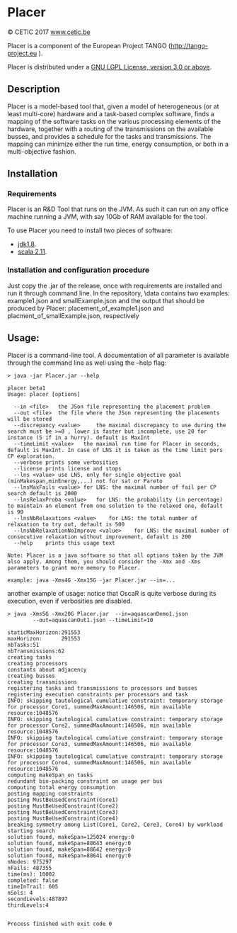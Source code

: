 # Placer

&copy; CETIC 2017 www.cetic.be

Placer is a component of the European Project TANGO (http://tango-project.eu ).

Placer is distributed under a [GNU LGPL License, version 3.0 or above](https://www.gnu.org/licenses/lgpl-3.0.en.html).

## Description

Placer is a model-based tool that, given a model of heterogeneous (or at least multi-core) hardware and a task-based complex software, finds a mapping of the software tasks on the various processing elements of the hardware, together with a routing of the transmissions on the available busses, and provides a schedule for the tasks and transmissions.
The mapping can minimize either the run time, energy consumption, or both in a multi-objective fashion.

## Installation

### Requirements

Placer is an R&D Tool that runs on the JVM. As such it can run on any office machine running a JVM, with say 10Gb of RAM available for the tool.

To use Placer you need to install two pieces of software:
* [jdk1.8](http://www.oracle.com/technetwork/java/javase/downloads/jdk8-downloads-2133151.html).
* [scala 2.11](https://www.scala-lang.org/download/2.11.8.html).

### Installation and configuration procedure

Just copy the .jar of the release, once with requirements are installed and run it through command line. 
In the repository, \data contains two examples: example1.json and smallExample.json and the output that should be produced by Placer: placement_of_example1.json and placment_of_smallExample.json, respectively

## Usage:

Placer is a command-line tool. A documentation of all parameter is available through the command line as well using the –help flag:

```
> java -jar Placer.jar --help

placer beta1
Usage: placer [options]

  --in <file>	the JSon file representing the placement problem
  --out <file>	the file where the JSon representing the placements will be stored
  --discrepancy <value> 	the maximal discrepancy to use during the search must be >=0 , lower is faster but incomplete, use 20 for instance (5 if in a hurry). default is MaxInt
  --timeLimit <value>	the maximal run time for Placer in seconds, default is MaxInt. In case of LNS it is taken as the time limit pers CP exploration.
  --verbose	prints some verbosities
  --license	prints license and stops
  --lns <value>	use LNS, only for single objective goal (minMakespan,minEnergy,...) not for sat or Pareto
  --lnsMaxFails <value>	for LNS: the maximal number of fail per CP search default is 2000
  --lnsRelaxProba <value>	for LNS: the probability (in percentage) to maintain an element from one solution to the relaxed one, default is 90
  --lnsNbRelaxations <value> 	for LNS: the total number of relaxation to try out, default is 500
  --lnsNbRelaxationNoImprove <value>	for LNS: the maximal number of consecutive relaxation without improvement, default is 200
  --help	prints this usage text

Note: Placer is a java software so that all options taken by the JVM also apply. Among them, you should consider the -Xmx and -Xms parameters to grant more memory to Placer.

example: java -Xms4G -Xmx15G -jar Placer.jar --in=...
```



another example of usage:
notice that OscaR is quite verbose during its execution, even if verbosities are disabled.

```
> java -Xms5G -Xmx20G Placer.jar  --in=aquascanDemo1.json
		--out=aquascanOut1.json --timeLimit=10

staticMaxHorizon:291553
maxHorizon:      291553
nbTasks:51
nbTransmissions:62
creating tasks
creating processors
constants about adjacency
creating busses
creating transmissions
registering tasks and transmissions to processors and busses
registering execution constraints per processors and task
INFO: skipping tautological cumulative constraint: temporary storage for processor Core1, summedMaxAmount:146506, min available resource:1048576
INFO: skipping tautological cumulative constraint: temporary storage for processor Core2, summedMaxAmount:146506, min available resource:1048576
INFO: skipping tautological cumulative constraint: temporary storage for processor Core3, summedMaxAmount:146506, min available resource:1048576
INFO: skipping tautological cumulative constraint: temporary storage for processor Core4, summedMaxAmount:146506, min available resource:1048576
computing makeSpan on tasks
redundant bin-packing constraint on usage per bus
computing total energy consumption
posting mapping constraints
posting MustBeUsedConstraint(Core1)
posting MustBeUsedConstraint(Core2)
posting MustBeUsedConstraint(Core3)
posting MustBeUsedConstraint(Core4)
breaking symmetry among List(Core1, Core2, Core3, Core4) by workload
starting search
solution found, makeSpan=125024 energy:0
solution found, makeSpan=88643 energy:0
solution found, makeSpan=88642 energy:0
solution found, makeSpan=88641 energy:0
nNodes: 975297
nFails: 487355
time(ms): 10002
completed: false
timeInTrail: 605
nSols: 4
secondLevels:487897
thirdLevels:4


Process finished with exit code 0
```
